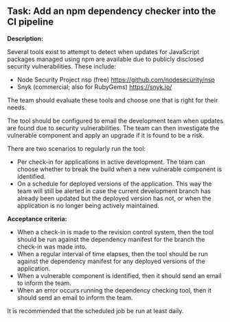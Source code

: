 ## Task: Add an npm dependency checker into the CI pipeline
**Description:**

Several tools exist to attempt to detect when updates for JavaScript packages
managed using npm are available due to publicly disclosed security
vulnerabilities. These include:

* Node Security Project nsp (free) https://github.com/nodesecurity/nsp
* Snyk (commercial; also for RubyGems) https://snyk.io/

The team should evaluate these tools and choose one that is right for their
needs.

The tool should be configured to email the development team when updates are
found due to security vulnerabilities. The team can then investigate the
vulnerable component and apply an upgrade if it is found to be a risk.

There are two scenarios to regularly run the tool:

* Per check-in for applications in active development. The team can choose
  whether to break the build when a new vulnerable component is identified.
* On a schedule for deployed versions of the application. This way the team will
  still be alerted in case the current development branch has already been
  updated but the deployed version has not, or when the application is no longer
  being actively maintained.

**Acceptance criteria:**

* When a check-in is made to the revision control system, then the tool should
  be run against the dependency manifest for the branch the check-in was made
  into.
* When a regular interval of time elapses, then the tool should be run against
  the dependency manifest for any deployed versions of the application.
* When a vulnerable component is identified, then it should send an email to
  inform the team.
* When an error occurs running the dependency checking tool, then it should send
  an email to inform the team.

It is recommended that the scheduled job be run at least daily.
